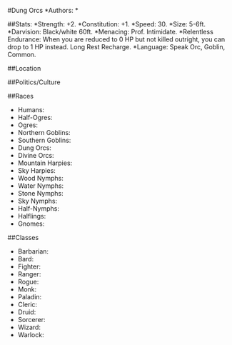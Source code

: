 #Dung Orcs
*Authors:  *

##Stats:
*Strength: +2. 
*Constitution: +1.
*Speed: 30.
*Size: 5-6ft.
*Darvision: Black/white 60ft.
*Menacing: Prof. Intimidate.
*Relentless Endurance: When you are reduced to 0 HP but not killed outright, you can drop to 1 HP instead. Long Rest Recharge.
*Language: Speak Orc, Goblin, Common.

##Location


##Politics/Culture


##Races
* Humans: 
* Half-Ogres: 
* Ogres: 
* Northern Goblins: 
* Southern Goblins: 
* Dung Orcs: 
* Divine Orcs: 
* Mountain Harpies: 
* Sky Harpies:
* Wood Nymphs: 
* Water Nymphs: 
* Stone Nymphs: 
* Sky Nymphs: 
* Half-Nymphs: 
* Halflings: 
* Gnomes: 

##Classes
* Barbarian: 
* Bard:  
* Fighter: 
* Ranger:  
* Rogue: 
* Monk: 
* Paladin: 
* Cleric: 
* Druid: 
* Sorcerer: 
* Wizard: 
* Warlock:  
